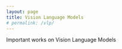 ```yaml
---
layout: page
title: Vision Language Models
# permalink: /vlp/
---
```


Important works on Vision Language Models